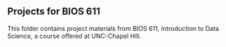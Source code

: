 ## Projects for BIOS 611

This folder contains project materials from BIOS 611, Introduction to Data Science, a course offered at UNC-Chapel Hill. 